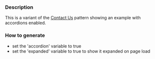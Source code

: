 ### Description
This is a variant of the [Contact Us](./?p=molecules-contact-us) pattern showing an example with accordions enabled.

### How to generate
* set the 'accordion' variable to true
* set the 'expanded' variable to true to show it expanded on page load